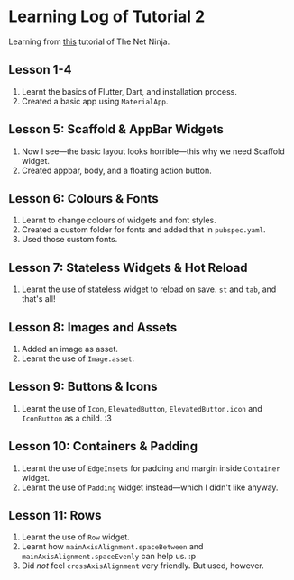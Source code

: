 # Learning Log of Tutorial 2
Learning from [this](https://www.youtube.com/playlist?list=PL4cUxeGkcC9jLYyp2Aoh6hcWuxFDX6PBJ) tutorial of 
The Net Ninja.



## Lesson 1-4
1. Learnt the basics of Flutter, Dart, and installation process. 
1. Created a basic app using `MaterialApp`.



## Lesson 5: Scaffold & AppBar Widgets
1. Now I see—the basic layout looks horrible—this why we need Scaffold widget.
1. Created appbar, body, and a floating action button.



## Lesson 6: Colours & Fonts
1. Learnt to change colours of widgets and font styles.
1. Created a custom folder for fonts and added that in `pubspec.yaml`.
1. Used those custom fonts.



## Lesson 7: Stateless Widgets & Hot Reload
1. Learnt the use of stateless widget to reload on save. `st` and `tab`, and that's all!



## Lesson 8: Images and Assets
1. Added an image as asset.
1. Learnt the use of `Image.asset`.



## Lesson 9: Buttons & Icons
1. Learnt the use of `Icon`, `ElevatedButton`, `ElevatedButton.icon` and `IconButton` as a child. :3



## Lesson 10: Containers & Padding
1. Learnt the use of `EdgeInsets` for padding and margin inside `Container` widget.
1. Learnt the use of `Padding` widget instead—which I didn't like anyway.



## Lesson 11: Rows
1. Learnt the use of `Row` widget.
1. Learnt how `mainAxisAlignment.spaceBetween` and `mainAxisAlignment.spaceEvenly` can help us. :p
1. Did *not* feel `crossAxisAlignment` very friendly. But used, however. 
